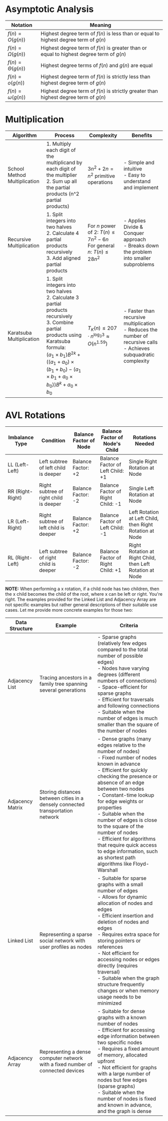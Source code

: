 # Asymptotic Analysis
  
| Notation              | Meaning                                                                                 |
| --------------------- | --------------------------------------------------------------------------------------- |
| $f(n) = O(g(n))$      | Highest degree term of $f(n)$ is less than or equal to highest degree term of $g(n)$    |
| $f(n) = \Omega(g(n))$ | Highest degree term of $f(n)$ is greater than or equal to highest degree term of $g(n)$ |
| $f(n) = \Theta(g(n))$ | Highest degree terms of $f(n)$ and $g(n)$ are equal                                     |
| $f(n) = o(g(n))$      | Highest degree term of $f(n)$ is strictly less than highest degree term of $g(n)$       |
| $f(n) = \omega(g(n))$ | Highest degree term of $f(n)$ is strictly greater than highest degree term of $g(n)$    |
# Multiplication

| Algorithm                    | Process                                                                                                                                                                                                                                                                | Complexity                                                                      | Benefits                                                                                                                |
| ---------------------------- | ---------------------------------------------------------------------------------------------------------------------------------------------------------------------------------------------------------------------------------------------------------------------- | ------------------------------------------------------------------------------- | ----------------------------------------------------------------------------------------------------------------------- |
| School Method Multiplication | 1. Multiply each digit of the multiplicand by each digit of the multiplier<br>2. Sum up all the partial products (n^2 partial products)                                                                                                                                | $3n^2 + 2n = n^2$ primitive operations                                          | - Simple and intuitive<br>- Easy to understand and implement                                                            |
| Recursive Multiplication     | 1. Split integers into two halves<br>2. Calculate 4 partial products recursively<br>3. Add aligned partial products                                                                                                                                                    | For $n$ power of 2: $T(n) \leq 7n^2 - 6n$<br>For general $n$: $T(n) \leq 28n^2$ | - Applies Divide & Conquer approach<br>- Breaks down the problem into smaller subproblems                               |
| Karatsuba Multiplication     | 1. Split integers into two halves<br>2. Calculate 3 partial products recursively<br>3. Combine partial products using Karatsuba formula:<br>   $(a_1 \times b_1) B^{2k} + ((a_1 + a_0) \times (b_1 + b_0) - (a_1 \times b_1 + a_0 \times b_0)) B^{k} + a_0 \times b_0$ | $T_K(n) \leq 207 \cdot n^{\log_3 3} \approx O(n^{1.59})$                        | - Faster than recursive multiplication<br>- Reduces the number of recursive calls<br>- Achieves subquadratic complexity |

# AVL Rotations

| Imbalance Type   | Condition                              | Balance Factor of Node | Balance Factor of Node's Child    | Rotations Needed                                          |
| ---------------- | -------------------------------------- | ---------------------- | --------------------------------- | --------------------------------------------------------- |
| LL (Left-Left)   | Left subtree of left child is deeper   | Balance Factor: +2     | Balance Factor of Left Child: +1  | Single Right Rotation at Node                             |
| RR (Right-Right) | Right subtree of right child is deeper | Balance Factor: -2     | Balance Factor of Right Child: -1 | Single Left Rotation at Node                              |
| LR (Left-Right)  | Right subtree of left child is deeper  | Balance Factor: +2     | Balance Factor of Left Child: -1  | Left Rotation at Left Child, then Right Rotation at Node  |
| RL (Right-Left)  | Left subtree of right child is deeper  | Balance Factor: -2     | Balance Factor of Right Child: +1 | Right Rotation at Right Child, then Left Rotation at Node |
**NOTE:** When performing a x rotation, if a child node has two children, then the x child becomes the child of the root, where x can be left or right. 
You're right. The examples provided for the Linked List and Adjacency Array are not specific examples but rather general descriptions of their suitable use cases. Let me provide more concrete examples for those two:

| Data Structure   | Example                                                                         | Criteria                                                                                                                                                                                                                                                                                                                                                                                                                                                                                                                                                                                                                                                                       |
|------------------|---------------------------------------------------------------------------------|----------------------------------------------------------------------------------------------------------------------------------------------------------------------------------------------------------------------------------------------------------------------------------------------------------------------------------------------------------------------------------------------------------------------------------------------------------------------------------------------------------------------------------------------------------------------------------------------------------------------------------------------------------------------------------|
| Adjacency List   | Tracing ancestors in a family tree spanning several generations                 | - Sparse graphs (relatively few edges compared to the total number of possible edges)<br>- Nodes have varying degrees (different numbers of connections)<br>- Space-efficient for sparse graphs<br>- Efficient for traversals and following connections<br>- Suitable when the number of edges is much smaller than the square of the number of nodes                                                                                                                                                                                                                                                                                                                                 |
| Adjacency Matrix | Storing distances between cities in a densely connected transportation network | - Dense graphs (many edges relative to the number of nodes)<br>- Fixed number of nodes known in advance<br>- Efficient for quickly checking the presence or absence of an edge between two nodes<br>- Constant-time lookup for edge weights or properties<br>- Suitable when the number of edges is close to the square of the number of nodes<br>- Efficient for algorithms that require quick access to edge information, such as shortest path algorithms like Floyd-Warshall                                                                                                                                                                                                   |
| Linked List      | Representing a sparse social network with user profiles as nodes                | - Suitable for sparse graphs with a small number of edges<br>- Allows for dynamic allocation of nodes and edges<br>- Efficient insertion and deletion of nodes and edges<br>- Requires extra space for storing pointers or references<br>- Not efficient for accessing nodes or edges directly (requires traversal)<br>- Suitable when the graph structure frequently changes or when memory usage needs to be minimized                                                                                                                                                                                                                                                              |
| Adjacency Array  | Representing a dense computer network with a fixed number of connected devices  | - Suitable for dense graphs with a known number of nodes<br>- Efficient for accessing edge information between two specific nodes<br>- Requires a fixed amount of memory, allocated upfront<br>- Not efficient for graphs with a large number of nodes but few edges (sparse graphs)<br>- Suitable when the number of nodes is fixed and known in advance, and the graph is dense                                                                                                                                                                                                                                                                                                      |
